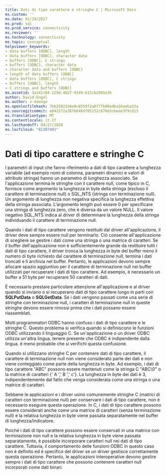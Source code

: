 ```yaml
---
title: Dati di tipo carattere e stringhe C | Microsoft Docs
ms.custom: ''
ms.date: 01/19/2017
ms.prod: sql
ms.prod_service: connectivity
ms.reviewer: ''
ms.technology: connectivity
ms.topic: conceptual
helpviewer_keywords:
- data buffers [ODBC], length
- data buffers [ODBC], character data
- buffers [ODBC], C strings
- buffers [ODBC], character data
- character data and buffers [ODBC]
- length of data buffers [ODBC]
- data buffers [ODBC], C strings
- buffers [ODBC], length
- C strings and buffers [ODBC]
ms.assetid: 3a141cb4-229d-4027-9349-615cb2995e36
author: David-Engel
ms.author: v-daenge
ms.openlocfilehash: 7bb25022d4e0c0559f2a8f77b89a4ba26aeba33a
ms.sourcegitcommit: e042272a38fb646df05152c676e5cbeae3f9cd13
ms.translationtype: MT
ms.contentlocale: it-IT
ms.lasthandoff: 04/27/2020
ms.locfileid: "81307491"
---
```

# <a name="character-data-and-c-strings"></a>Dati di tipo carattere e stringhe C
I parametri di input che fanno riferimento a dati di tipo carattere a lunghezza variabile (ad esempio nomi di colonna, parametri dinamici e valori di attributo stringa) hanno un parametro di lunghezza associato. Se l'applicazione termina le stringhe con il carattere null, come tipico in C, fornisce come argomento la lunghezza in byte della stringa (escluso il carattere di terminazione null) o SQL_NTS (stringa con terminazione null). Un argomento di lunghezza non negativa specifica la lunghezza effettiva della stringa associata. L'argomento length può essere 0 per specificare una stringa di lunghezza zero, che è diversa da un valore NULL. Il valore negativo SQL_NTS indica al driver di determinare la lunghezza della stringa individuando il carattere di terminazione null.  
  
 Quando i dati di tipo carattere vengono restituiti dal driver all'applicazione, il driver deve sempre essere null per terminarlo. Ciò consente all'applicazione di scegliere se gestire i dati come una stringa o una matrice di caratteri. Se il buffer dell'applicazione non è sufficientemente grande da restituire tutti i dati di tipo carattere, il driver tronca la lunghezza in byte del buffer meno il numero di byte richiesto dal carattere di terminazione null, termina i dati troncati e li archivia nel buffer. Pertanto, le applicazioni devono sempre allocare spazio aggiuntivo per il carattere di terminazione null nei buffer utilizzati per recuperare i dati di tipo carattere. Ad esempio, è necessario un buffer a 51 byte per recuperare 50 caratteri di dati.  
  
 È necessario prestare particolare attenzione all'applicazione e al driver quando si inviano o si recuperano dati di tipo carattere lungo in parti con **SQLPutData** o **SQLGetData**. Se i dati vengono passati come una serie di stringhe con terminazione null, i caratteri di terminazione null in queste stringhe devono essere rimossi prima che i dati possano essere riassemblati.  
  
 Molti programmatori ODBC hanno confuso i dati di tipo carattere e le stringhe C. Questo problema si verifica quando si definiscono le funzioni ODBC utilizzando il linguaggio C. Se un'applicazione o un driver ODBC utilizza un'altra lingua, tenere presente che ODBC è indipendente dalla lingua. è meno probabile che si verifichi questa confusione.  
  
 Quando si utilizzano stringhe C per contenere dati di tipo carattere, il carattere di terminazione null non viene considerato parte dei dati e non viene conteggiato come parte della lunghezza in byte. Ad esempio, i dati di tipo carattere "ABC" possono essere mantenuti come la stringa C "ABC\0" o la matrice di caratteri {' A ',' B ',' c'}. La lunghezza in byte dei dati è 3, indipendentemente dal fatto che venga considerata come una stringa o una matrice di caratteri.  
  
 Sebbene le applicazioni e i driver usino comunemente stringhe C (matrici di caratteri con terminazione null) per conservare i dati di tipo carattere, non è necessario eseguire questa operazione. In C, i dati di tipo carattere possono essere considerati anche come una matrice di caratteri (senza terminazione null) e la relativa lunghezza in byte viene passata separatamente nel buffer di lunghezza/indicatore.  
  
 Poiché i dati di tipo carattere possono essere conservati in una matrice con terminazione non null e la relativa lunghezza in byte viene passata separatamente, è possibile incorporare caratteri null nei dati di tipo carattere. Tuttavia, il comportamento delle funzioni ODBC in questo caso non è definito ed è specifico del driver se un driver gestisce correttamente questa operazione. Pertanto, le applicazioni interoperative devono gestire sempre i dati di tipo carattere che possono contenere caratteri null incorporati come dati binari.
